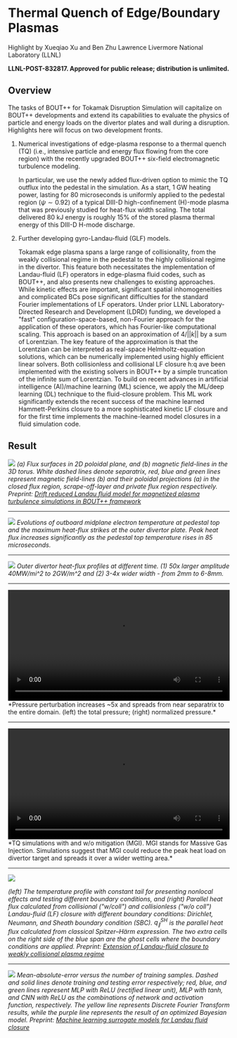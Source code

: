 # Thermal Quench of Edge/Boundary Plasmas
Highlight by Xueqiao Xu and Ben Zhu Lawrence Livermore National Laboratory (LLNL)

**LLNL-POST-832817. Approved for public release; distribution is unlimited.**

## Overview

The tasks of BOUT++ for Tokamak Disruption Simulation will capitalize on BOUT++ developments and extend its capabilities to evaluate the physics of particle and energy loads on the divertor plates and wall during a disruption. Highlights here will focus on two development fronts. 

1. Numerical investigations of edge-plasma response to a thermal quench (TQ) (i.e., intensive particle and energy flux flowing from the core region) with the recently upgraded BOUT++ six-field electromagnetic turbulence modeling. 

    In particular, we use the newly added flux-driven option to mimic the TQ outflux into the pedestal in the simulation. As a start, 1 GW heating power, lasting for 80 microseconds is uniformly applied to the pedestal region ($\psi \sim 0.92$) of a typical DIII-D high-confinement (H)-mode plasma that was previously studied for heat-flux width scaling. The total delivered 80 kJ energy is roughly 15% of the stored plasma thermal energy of this DIII-D H-mode discharge. 

1. Further developing gyro-Landau-fluid (GLF) models. 

    Tokamak edge plasma spans a large range of collisionality, from the weakly collisional regime in the pedestal to the highly collisional regime in the divertor. This feature both necessitates the implementation of Landau-fluid (LF) operators in edge-plasma fluid codes, such as BOUT++, and also presents new challenges to existing approaches. While kinetic effects are important, significant spatial inhomogeneities and complicated BCs pose significant difficulties for the standard Fourier implementations of LF operators. Under prior LLNL Laboratory-Directed Research and Development (LDRD) funding, we developed a "fast" configuration-space-based, non-Fourier approach for the application of these operators, which has Fourier-like computational scaling. This approach is based on an approximation of $4/||k||$ by a sum of Lorentzian. The key feature of the approximation is that the Lorentzian can be interpreted as real-space Helmholtz-equation solutions, which can be numerically implemented using highly efficient linear solvers. Both collisionless and collisional LF closure h:q ave been implemented with the existing solvers in BOUT++ by a simple truncation of the infinite sum of Lorentzian. To build on recent advances in artificial intelligence (AI)/machine learning (ML) science, we apply the ML/deep learning (DL) technique to the fluid-closure problem. This ML work significantly extends the recent success of the machine learned Hammett-Perkins closure to a more sophisticated kinetic LF closure and for the first time implements the machine-learned model closures in a fluid simulation code.

## Result

![](img/gallery/Divertor-Geometry.jpg)
*(a) Flux surfaces in 2D poloidal plane, and (b) magnetic field-lines in the 3D torus. White dashed lines denote separatrix, red, blue and green lines represent magnetic field-lines (b) and their poloidal projections (a) in the closed flux region, scrape-off-layer and private flux region respectively. 
Preprint: [Drift reduced Landau fluid model for magnetized plasma turbulence simulations in BOUT++ framework](https://doi.org/10.1016/j.cpc.2021.108079)*

----

![](img/gallery/d3d_144981_tq4.png)
*Evolutions of outboard midplane electron temperature at pedestal top and the maximum heat-flux strikes at the outer divertor plate. Peak heat flux increases significantly as the pedestal top temperature rises in 85 microseconds.*

----

![](img/gallery/d3d_q_select4.png)
*Outer divertor heat-flux profiles at different time. (1) 50x larger amplitude 40MW/mi^2 to 2GW/m^2 and (2) 3-4x wider width - from 2mm to 6-8mm.*

----

<video controls preload="metadata" width="100%">
    <source src="../img/gallery/144981_pt1_t200-930.mp4" type="video/mp4">
    Sorry, your browser doesn't support embedded videos.
</video>
*Pressure perturbation increases ~5x and spreads from near separatrix to the entire domain. (left) the total pressure; (right) normalized pressure.*

----

<video controls preload="metadata" width="100%">
    <source src="../img/gallery/Qpar_odt.mp4" type="video/mp4">
    Sorry, your browser doesn't support embedded videos.
</video>
*TQ simulations with and w/o mitigation (MGI). MGI stands for Massive Gas Injection. Simulations suggest that MGI could reduce the peak heat load on divertor target and spreads it over a wider wetting area.*

----

![](img/gallery/Te-Qpar-LF.png)

*(left) The temperature profile with constant tail for presenting nonlocal effects and testing different boundary conditions, and (right) Parallel heat flux calculated from collisional ("w/coll") and collisionless ("w/o coll") Landau-fluid (LF) closure with different boundary conditions: Dirichlet, Neumann, and Sheath boundary condition (SBC). $q_\parallel^{SH}$ is the parallel heat flux calculated from classical Spitzer–Härm expression. The two extra cells on the right side of the blue span are the ghost cells where the boundary conditions are applied.
Preprint: [Extension of Landau-fluid closure to weakly collisional plasma regime](https://doi.org/10.1016/j.cpc.2018.10.024)*

----

![](img/gallery/mae-nsample.png)
*Mean-absolute-error versus the number of training samples. Dashed and solid lines denote training and testing error respectively; red, blue, and green lines represent MLP with ReLU (rectified linear unit), MLP with tanh, and CNN with ReLU as the combinations of network and activation function, respectively. The yellow line represents Discrete Fourier Transform results, while the purple line represents the result of an optimized Bayesian model. 
Preprint: [Machine learning surrogate models for Landau fluid closure](https://doi.org/10.1063/1.5129158)*



<script type="text/x-mathjax-config">MathJax.Hub.Config({TeX: {equationNumbers: {autoNumber: "all"}}, tex2jax: {inlineMath: [['$','$']]}});</script>
<script type="text/javascript" src="https://cdnjs.cloudflare.com/ajax/libs/mathjax/2.7.2/MathJax.js?config=TeX-AMS_HTML"></script>
